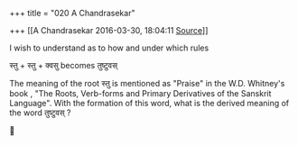 +++
title = "020 A Chandrasekar"

+++
[[A Chandrasekar	2016-03-30, 18:04:11 [Source](https://groups.google.com/g/samskrita/c/O-ArQvKXvO8)]]



I wish to understand as to how and under which rules



स्तु + स्तु + क्वसु becomes तुष्टुवस्

The meaning of the root स्तु is mentioned as "Praise" in the W.D. Whitney's book , "The Roots, Verb-forms and Primary Derivatives of the Sanskrit Language". With the formation of this word, what is the derived meaning of the word तुष्टुवस् ?



